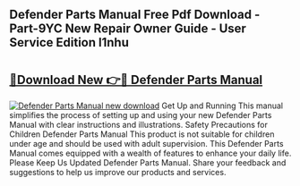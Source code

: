 ## Defender Parts Manual Free Pdf Download - Part-9YC New Repair Owner Guide - User Service Edition l1nhu

# <h2><a href="http://cf15610.oget.top/?id=Defender+Parts+Manual">🔗Download New 👉🔴 Defender Parts Manual</a></h2>

[![Defender Parts Manual new download](https://i.imgur.com/5g1atiW.png)](http://cf15610.oget.top/?id=Defender+Parts+Manual)
Get Up and Running This manual simplifies the process of setting up and using your new Defender Parts Manual with clear instructions and illustrations. Safety Precautions for Children Defender Parts Manual This product is not suitable for children under age and should be used with adult supervision. This Defender Parts Manual comes equipped with a wealth of features to enhance your daily life. Please Keep Us Updated Defender Parts Manual. Share your feedback and suggestions to help us improve our products and services.
